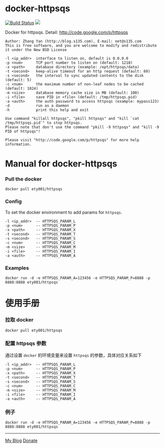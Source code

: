 # docker-httpsqs 

[![Build Status](https://travis-ci.org/ety001/docker-httpsqs.svg?branch=master)](https://travis-ci.org/ety001/docker-httpsqs) [![](https://images.microbadger.com/badges/image/ety001/httpsqs.svg)](http://microbadger.com/images/ety001/httpsqs "Get your own image badge on microbadger.com")

Docker for httpsqs. Detail: <http://code.google.com/p/httpsqs>

```
Author: Zhang Yan (http://blog.s135.com), E-mail: net@s135.com
This is free software, and you are welcome to modify and redistribute it under the New BSD License

-l <ip_addr>  interface to listen on, default is 0.0.0.0
-p <num>      TCP port number to listen on (default: 1218)
-x <path>     database directory (example: /opt/httpsqs/data)
-t <second>   keep-alive timeout for an http request (default: 60)
-s <second>   the interval to sync updated contents to the disk (default: 5)
-c <num>      the maximum number of non-leaf nodes to be cached (default: 1024)
-m <size>     database memory cache size in MB (default: 100)
-i <file>     save PID in <file> (default: /tmp/httpsqs.pid)
-a <auth>     the auth password to access httpsqs (example: mypass123)
-d            run as a daemon
-h            print this help and exit

Use command "killall httpsqs", "pkill httpsqs" and "kill `cat /tmp/httpsqs.pid`" to stop httpsqs.
Please note that don't use the command "pkill -9 httpsqs" and "kill -9 PID of httpsqs"!

Please visit "http://code.google.com/p/httpsqs" for more help information.
```

# Manual for docker-httpsqs

### Pull the docker

```
docker pull ety001/httpsqs
```

### Config

To set the docker environment to add params for `httpsqs`.

```
-l <ip_addr>  -- HTTPSQS_PARAM_L
-p <num>      -- HTTPSQS_PARAM_P
-x <path>     -- HTTPSQS_PARAM_X
-t <second>   -- HTTPSQS_PARAM_T
-s <second>   -- HTTPSQS_PARAM_S
-c <num>      -- HTTPSQS_PARAM_C
-m <size>     -- HTTPSQS_PARAM_M
-i <file>     -- HTTPSQS_PARAM_I
-a <auth>     -- HTTPSQS_PARAM_A
```

### Examples

```
docker run -d -e HTTPSQS_PARAM_A=123456 -e HTTPSQS_PARAM_P=8888 -p 8888:8888 ety001/httpsqs
```

# 使用手册

### 拉取 docker

```
docker pull ety001/httpsqs
```

### 配置 httpsqs 参数

通过设置 `docker` 的环境变量来设置 `httpsqs` 的参数，具体对应关系如下

```
-l <ip_addr>  -- HTTPSQS_PARAM_L
-p <num>      -- HTTPSQS_PARAM_P
-x <path>     -- HTTPSQS_PARAM_X
-t <second>   -- HTTPSQS_PARAM_T
-s <second>   -- HTTPSQS_PARAM_S
-c <num>      -- HTTPSQS_PARAM_C
-m <size>     -- HTTPSQS_PARAM_M
-i <file>     -- HTTPSQS_PARAM_I
-a <auth>     -- HTTPSQS_PARAM_A
```

### 例子

```
docker run -d -e HTTPSQS_PARAM_A=123456 -e HTTPSQS_PARAM_P=8888 -p 8888:8888 ety001/httpsqs
```

---
[My Blog](http://www.domyself.me)
[Donate](http://www.domyself.me/donate)
